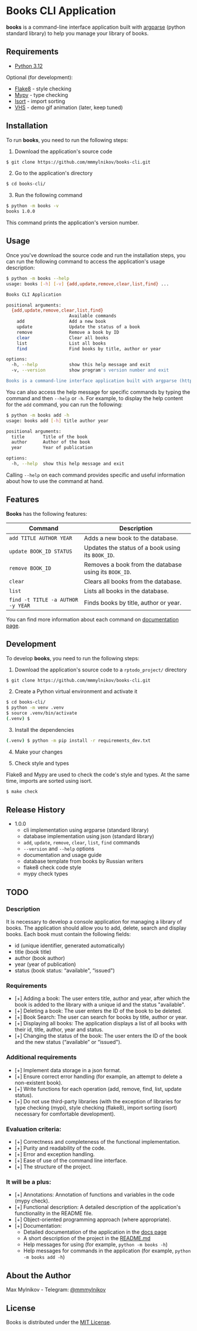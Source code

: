 # Books CLI Application

**books** is a command-line interface application built with [argparse](https://docs.python.org/3/library/argparse.html) (python standard library) to help you manage your library of books.

## Requirements

- [Python 3.12](https://www.python.org/) 

Optional (for development):
- [Flake8](https://pypi.org/project/flake8/) - style checking
- [Mypy](https://pypi.org/project/mypy/) - type checking
- [Isort](https://pypi.org/project/isort/) - import sorting
- [VHS](https://github.com/charmbracelet/vhs) - demo gif animation (later, keep tuned)

## Installation

To run **books**, you need to run the following steps:

1. Download the application's source code 

```sh
$ git clone https://github.com/mmmylnikov/books-cli.git
```

2. Go to the application's directory

```sh
$ cd books-cli/
```

3. Run the following command

```sh
$ python -m books -v
books 1.0.0
```

This command prints the application's version number.



## Usage

Once you've download the source code and run the installation steps, you can run the following command to access the application's usage description:

```sh
$ python -m books --help
usage: books [-h] [-v] {add,update,remove,clear,list,find} ...

Books CLI Application

positional arguments:
  {add,update,remove,clear,list,find}
                        Available commands
    add                 Add a new book
    update              Update the status of a book
    remove              Remove a book by ID
    clear               Clear all books
    list                List all books
    find                Find books by title, author or year

options:
  -h, --help            show this help message and exit
  -v, --version         show program's version number and exit

Books is a command-line interface application built with argparse (https://docs.python.org/3/library/argparse.html) to help you manage your library of books.
```

You can also access the help message for specific commands by typing the command and then `--help` or `-h`. For example, to display the help content for the `add` command, you can run the following:

```sh
$ python -m books add -h
usage: books add [-h] title author year

positional arguments:
  title       Title of the book
  author      Author of the book
  year        Year of publication

options:
  -h, --help  show this help message and exit
```

Calling `--help` on each command provides specific and useful information about how to use the command at hand.

## Features

**Books** has the following features:

| Command                           | Description                                                  |
| ----------------------------------| ------------------------------------------------------------ |
| `add TITLE AUTHOR YEAR`           | Adds a new book to the database.                             |
| `update BOOK_ID STATUS`           | Updates the status of a book using its `BOOK_ID`.            |
| `remove BOOK_ID`                  | Removes a book from the database using its `BOOK_ID`.        |
| `clear`                           | Clears all books from the database.                          |
| `list`                            | Lists all books in the database.                             |
| `find -t TITLE -a AUTHOR -y YEAR` | Finds books by title, author or year.                        |

You can find more information about each command on [documentation page](docs/doc.md).


## Development

To develop **books**, you need to run the following steps:

1. Download the application's source code to a `rptodo_project/` directory

```sh
$ git clone https://github.com/mmmylnikov/books-cli.git
```

2. Create a Python virtual environment and activate it

```sh
$ cd books-cli/
$ python -m venv .venv
$ source .venv/bin/activate
(.venv) $
```

3. Install the dependencies

```sh
(.venv) $ python -m pip install -r requirements_dev.txt
```

4. Make your changes

5. Check style and types

Flake8 and Mypy are used to check the code's style and types. At the same time, imports are sorted using isort.

```sh
$ make check
```

## Release History

- 1.0.0
  + cli implementation using argparse (standard library)
  + database implementation using json (standard library)
  + `add`, `update`, `remove`, `clear`, `list`, `find` commands
  + `--version` and `--help` options
  + documentation and usage guide
  + database template from books by Russian writers
  + flake8 check code style
  + mypy check types

## TODO

### Description

It is necessary to develop a console application for managing a library of books. The application should allow you to add, delete, search and display books. Each book must contain the following fields:

- id (unique identifier, generated automatically)
- title (book title)
- author (book author)
- year (year of publication)
- status (book status: “available", “issued")

### Requirements

- [+] Adding a book: The user enters title, author and year, after which the book is added to the library with a unique id and the status "available".
- [+] Deleting a book: The user enters the ID of the book to be deleted.
- [+] Book Search: The user can search for books by title, author or year.
- [+] Displaying all books: The application displays a list of all books with their id, title, author, year and status.
- [+] Changing the status of the book: The user enters the ID of the book and the new status (“available” or “issued").

### Additional requirements
- [+] Implement data storage in a json format.
- [+] Ensure correct error handling (for example, an attempt to delete a non-existent book).
- [+] Write functions for each operation (add, remove, find, list, update status).
- [+] Do not use third-party libraries (with the exception of libraries for type checking (mypi), style checking (flake8), import sorting (isort) necessary for comfortable development).

### Evaluation criteria:
- [+] Correctness and completeness of the functional implementation.
- [+] Purity and readability of the code.
- [+] Error and exception handling.
- [+] Ease of use of the command line interface.
- [+] The structure of the project.

### It will be a plus:
- [+] Annotations: Annotation of functions and variables in the code (mypy check).
- [+] Functional description: A detailed description of the application's functionality in the README file.
- [+] Object-oriented programming approach (where appropriate).
- [+] Documentation: 
  + Detailed documentation of the application in the [docs page](docs/doc.md)
  + A short description of the project in the [README.md](README.md)
  + Help messages for using (for example, `python -m books -h`)
  + Help messages for commands in the application (for example, `python -m books add -h`)

## About the Author

Max Mylnikov - Telegram: [@mmmylnikov](https://t.me/mmmylnikov)

## License

Books is distributed under the [MIT License](LICENSE).

